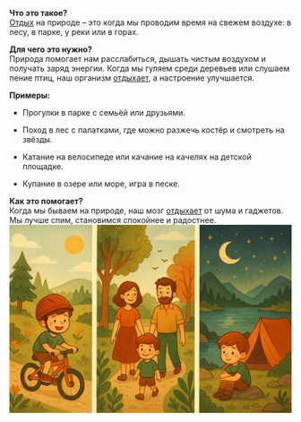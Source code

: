 **Что это такое?**  
[Отдых](Отдых.md) на природе – это когда мы проводим время на свежем воздухе: в лесу, в парке, у реки или в горах.

**Для чего это нужно?**  
Природа помогает нам расслабиться, дышать чистым воздухом и получать заряд энергии. Когда мы гуляем среди деревьев или слушаем пение птиц, наш организм [отдыхает](Как_правильно_отдыхать.md), а настроение улучшается.

**Примеры:**

- Прогулки в парке с семьёй или друзьями.
    
- Поход в лес с палатками, где можно разжечь костёр и смотреть на звёзды.
    
- Катание на велосипеде или качание на качелях на детской площадке.
    
- Купание в озере или море, игра в песке.
    

**Как это помогает?**  
Когда мы бываем на природе, наш мозг [отдыхает](Как_правильно_отдыхать.md) от шума и гаджетов. Мы лучше спим, становимся спокойнее и радостнее.
![Отдых на природе](nature_and_rest.png)